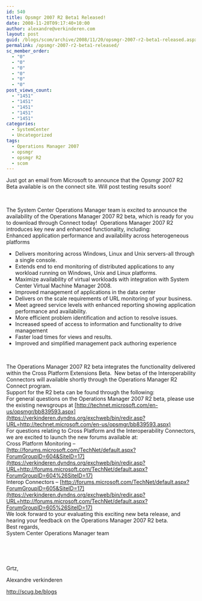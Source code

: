 ```yaml
---
id: 540
title: Opsmgr 2007 R2 Beta1 Released!
date: 2008-11-20T09:17:40+10:00
author: alexandre@verkinderen.com
layout: post
guid: /blogs/scom/archive/2008/11/20/opsmgr-2007-r2-beta1-released.aspx
permalink: /opsmgr-2007-r2-beta1-released/
sc_member_order:
  - "0"
  - "0"
  - "0"
  - "0"
  - "0"
  - "0"
post_views_count:
  - "1451"
  - "1451"
  - "1451"
  - "1451"
  - "1451"
categories:
  - SystemCenter
  - Uncategorized
tags:
  - Operations Manager 2007
  - opsmgr
  - opsmgr R2
  - scom
---
```

Just got an email from Microsoft to announce that the Opsmgr 2007 R2 Beta available is on the connect site. Will post testing results soon!

&#160;

The System Center Operations Manager team is excited to announce the availability of the Operations Manager 2007 R2 beta, which is ready for you to download through Connect today!&#160; Operations Manager 2007 R2 introduces key new and enhanced functionality, including:  
Enhanced application performance and availability across heterogeneous platforms

  * Delivers monitoring across Windows, Linux and Unix servers-all through a single console.
  * Extends end to end monitoring of distributed applications to any workload running on Windows, Unix and Linux platforms.
  * Maximize availability of virtual workloads with integration with System Center Virtual Machine Manager 2008.
  * Improved management of applications in the data center
  * Delivers on the scale requirements of URL monitoring of your business.
  * Meet agreed service levels with enhanced reporting showing application performance and availability.
  * More efficient problem identification and action to resolve issues.
  * Increased speed of access to information and functionality to drive management
  * Faster load times for views and results.
  * Improved and simplified management pack authoring experience

&#160;

The Operations Manager 2007 R2 beta integrates the functionality delivered within the Cross Platform Extensions Beta.&#160; New betas of the Interoperability Connectors will available shortly through the Operations Manager R2 Connect program.  
Support for the R2 beta can be found through the following:  
For general questions on the Operations Manager 2007 R2 beta, please use the existing newsgroups at [http://technet.microsoft.com/en-us/opsmgr/bb839593.aspx](https://verkinderen.dyndns.org/exchweb/bin/redir.asp?URL=http://technet.microsoft.com/en-us/opsmgr/bb839593.aspx)  
For questions relating to Cross Platform and the Interoperability Connectors, we are excited to launch the new forums available at:  
Cross Platform Monitoring &#8211; [http://forums.microsoft.com/TechNet/default.aspx?ForumGroupID=604&SiteID=17](https://verkinderen.dyndns.org/exchweb/bin/redir.asp?URL=http://forums.microsoft.com/TechNet/default.aspx?ForumGroupID=604%26SiteID=17)  
Interop Connectors &#8211; [http://forums.microsoft.com/TechNet/default.aspx?ForumGroupID=605&SiteID=17](https://verkinderen.dyndns.org/exchweb/bin/redir.asp?URL=http://forums.microsoft.com/TechNet/default.aspx?ForumGroupID=605%26SiteID=17)  
We look forward to your evaluating this exciting new beta release, and hearing your feedback on the Operations Manager 2007 R2 beta.  
Best regards,  
System Center Operations Manager team 

&#160;

&#160;

Grtz,

Alexandre verkinderen

<http://scug.be/blogs>